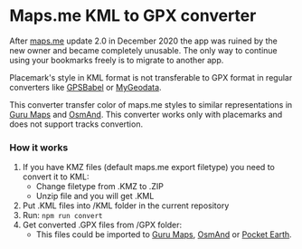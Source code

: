 # Maps.me KML to GPX converter

After [maps.me](https://maps.me) update 2.0 in December 2020 the app was ruined by the new owner and became completely unusable. The only way to continue using your bookmarks freely is to migrate to another app.

Placemark's style in KML format is not transferable to GPX format in regular converters like [GPSBabel](https://www.gpsbabel.org) or [MyGeodata](https://mygeodata.cloud/converter/kml-to-gpx).

This converter transfer color of maps.me styles to similar representations in [Guru Maps](https://gurumaps.app) and [OsmAnd](https://osmand.net). This converter works only with placemarks and does not support tracks convertion.

### How it works

1. If you have KMZ files (default maps.me export filetype) you need to convert it to KML:
    - Change filetype from .KMZ to .ZIP
    - Unzip file and you will get .KML
2. Put .KML files into /KML folder in the current repository
3. Run: `npm run convert`
4. Get converted .GPX files from /GPX folder:
    - This files could be imported to [Guru Maps](https://gurumaps.app), [OsmAnd](https://osmand.net) or [Pocket Earth](https://pocketearth.com).
